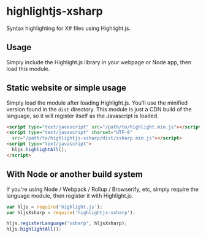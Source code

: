 # highlightjs-xsharp
Syntax highlighting for X# files using Highlight.js.

## Usage
Simply include the Highlight.js library in your webpage or Node app, then load this module.

## Static website or simple usage
Simply load the module after loading Highlight.js. You'll use the minified version found in the `dist` directory. This module is just a CDN build of the language, so it will register itself as the Javascript is loaded.

```html
<script type="text/javascript" src="/path/to/highlight.min.js"></script>
<script type="text/javascript" charset="UTF-8"
  src="/path/to/highlightjs-xsharp/dist/xsharp.min.js"></script>
<script type="text/javascript">
  hljs.highlightAll();
</script>
```

## With Node or another build system
If you're using Node / Webpack / Rollup / Browserify, etc, simply require the language module, then register it with Highlight.js.

```javascript
var hljs = require('highlight.js');
var hljsXsharp = require('highlightjs-xsharp');

hljs.registerLanguage("xsharp", hljsXsharp);
hljs.highlightAll();
```